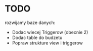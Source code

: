 # TODO 

rozwijamy baze danych:
* Dodac wiecej Triggerow (obecnie 2)
* Dodac table do budzetu
* Popraw strukture view i triggerow
  
